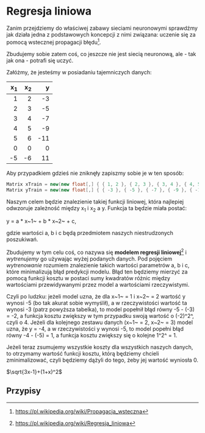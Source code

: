 ﻿# Regresja liniowa

Zanim przejdziemy do właściwej zabawy sieciami neuronowymi sprawdźmy jak działa jedna z podstawowych koncepcji z nimi związana: uczenie się za pomocą wstecznej propagacji błędu[^wiki_propagacja_wsteczna].

Zbudujemy sobie zatem coś, co jeszcze nie jest siecią neuronową, ale - tak jak ona - potrafi się uczyć.

Załóżmy, że jesteśmy w posiadaniu tajemniczych danych:

| x<sub>1</sub> | x<sub>2</sub> |    y |
|		   ---: |          ---: | ---: |
|             1	|             2 |   -3 |
|			  2 |             3 |   -5 |
|             3 |             4 |   -7 |
|             4 |             5 |   -9 |
|             5 |             6 |  -11 |
|             0 |             0 |    0 |
|            -5 |            -6 |   11 |

Aby przypadkiem gdzieś nie zniknęły zapiszmy sobie je w ten sposób:

```csharp
Matrix xTrain = new(new float[,] { { 1, 2 }, { 2, 3 }, { 3, 4 }, { 4, 5 }, { 5, 6 }, { 0, 0 }, { -5, -6 } });
Matrix yTrain = new(new float[,] { { -3 }, { -5 }, { -7 }, { -9 }, { -11 }, { 0 }, { 11 } });
```

Naszym celem będzie znalezienie takiej funkcji liniowej, która najlepiej odwzoruje zależność między x<sub>1</sub> i x<sub>2</sub> a y. Funkcja ta będzie miała postać: 

y = a * x~1~ + b * x~2~ + c,

gdzie wartości a, b i c będą przedmiotem naszych niestrudzonych poszukiwań.

Zbudujemy w tym celu coś, co nazywa się **modelem regresji liniowej**[^wiki_regresja_liniowa] i *wytrenujemy* go używając wyżej podanych danych. Pod pojęciem *wytrenowanie* rozumiem znalezienie takich wartości parametrów a, b i c, które minimalizują błąd predykcji modelu. Błąd ten będziemy mierzyć za pomocą funkcji kosztu w postaci sumy kwadratów różnic między wartościami przewidywanymi przez model a wartościami rzeczywistymi.

Czyli po ludzku: jeżeli model uzna, że dla x~1~ = 1 i x~2~ = 2 wartość y wynosi -5 (bo tak akurat sobie wymyślił), a w rzeczywistości wartość ta wynosi -3 (patrz powyższa tabelka), to model popełnił błąd równy -5 - (-3) = -2, a funkcja kosztu zwiększy w tym przypadku swoją wartość o (-2)^2^, czyli o 4. Jeżeli dla kolejnego zestawu danych (x~1~ = 2, x~2~ = 3) model uzna, że y = -4, a w rzeczywistości y wynosi -5, to model popełni błąd równy -4 - (-5) = 1, a funkcja kosztu zwiększy się o kolejne 1^2^ = 1.

Jeżeli teraz zsumujemy wszystkie koszty dla wszystkich naszych danych, to otrzymamy wartość funkcji kosztu, którą będziemy chcieli zminimalizować, czyli będziemy dążyli do tego, żeby jej wartość wyniosła 0.

$\sqrt{3x-1}+(1+x)^2$

## Przypisy

[^wiki_propagacja_wsteczna]: https://pl.wikipedia.org/wiki/Propagacja_wsteczna
[^wiki_regresja_liniowa]: https://pl.wikipedia.org/wiki/Regresja_liniowa
